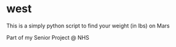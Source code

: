 # west

This is a simply python script to find your weight (in lbs) on Mars

Part of my Senior Project @ NHS
